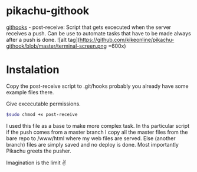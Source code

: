 # pikachu-githook
[githooks](https://git-scm.com/docs/githooks) - post-receive: Script that gets excecuted when the server receives a push. Can be use to automate tasks that have to be made always after a push is done.
![alt tag](https://github.com/kikeonline/pikachu-githook/blob/master/terminal-screen.png =600x)

# Instalation
Copy the post-receive script to .git/hooks probably you already have some example files there.

Give excecutable permissions.
  ```bash
  $sudo chmod +x post-receive
  ```

I used this file as a base to make more complex task. In ths particular script if the push comes from a master branch I copy all the master files from the bare repo to /www/html where my web files are served. Else (another branch) files are simply saved and no deploy is done. Most importantly Pikachu greets the pusher.

Imagination is the limit ✌️
